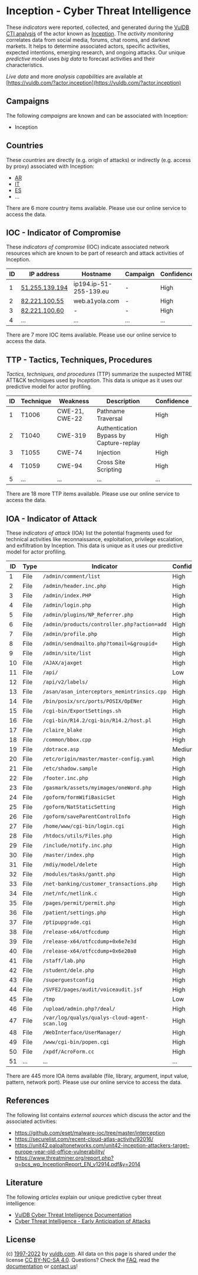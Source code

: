 # Inception - Cyber Threat Intelligence

These _indicators_ were reported, collected, and generated during the [VulDB CTI analysis](https://vuldb.com/?kb.cti) of the actor known as [Inception](https://vuldb.com/?actor.inception). The _activity monitoring_ correlates data from social media, forums, chat rooms, and darknet markets. It helps to determine associated actors, specific activities, expected intentions, emerging research, and ongoing attacks. Our unique _predictive model_ uses _big data_ to forecast activities and their characteristics.

_Live data_ and more _analysis capabilities_ are available at [https://vuldb.com/?actor.inception](https://vuldb.com/?actor.inception)

## Campaigns

The following _campaigns_ are known and can be associated with Inception:

* Inception

## Countries

These _countries_ are directly (e.g. origin of attacks) or indirectly (e.g. access by proxy) associated with Inception:

* [AR](https://vuldb.com/?country.ar)
* [IT](https://vuldb.com/?country.it)
* [ES](https://vuldb.com/?country.es)
* ...

There are 6 more country items available. Please use our online service to access the data.

## IOC - Indicator of Compromise

These _indicators of compromise_ (IOC) indicate associated network resources which are known to be part of research and attack activities of Inception.

ID | IP address | Hostname | Campaign | Confidence
-- | ---------- | -------- | -------- | ----------
1 | [51.255.139.194](https://vuldb.com/?ip.51.255.139.194) | ip194.ip-51-255-139.eu | - | High
2 | [82.221.100.55](https://vuldb.com/?ip.82.221.100.55) | web.a1yola.com | - | High
3 | [82.221.100.60](https://vuldb.com/?ip.82.221.100.60) | - | - | High
4 | ... | ... | ... | ...

There are 7 more IOC items available. Please use our online service to access the data.

## TTP - Tactics, Techniques, Procedures

_Tactics, techniques, and procedures_ (TTP) summarize the suspected MITRE ATT&CK techniques used by _Inception_. This data is unique as it uses our predictive model for actor profiling.

ID | Technique | Weakness | Description | Confidence
-- | --------- | -------- | ----------- | ----------
1 | T1006 | CWE-21, CWE-22 | Pathname Traversal | High
2 | T1040 | CWE-319 | Authentication Bypass by Capture-replay | High
3 | T1055 | CWE-74 | Injection | High
4 | T1059 | CWE-94 | Cross Site Scripting | High
5 | ... | ... | ... | ...

There are 18 more TTP items available. Please use our online service to access the data.

## IOA - Indicator of Attack

These _indicators of attack_ (IOA) list the potential fragments used for technical activities like reconnaissance, exploitation, privilege escalation, and exfiltration by Inception. This data is unique as it uses our predictive model for actor profiling.

ID | Type | Indicator | Confidence
-- | ---- | --------- | ----------
1 | File | `/admin/comment/list` | High
2 | File | `/admin/header.inc.php` | High
3 | File | `/admin/index.PHP` | High
4 | File | `/admin/login.php` | High
5 | File | `/admin/plugins/NP_Referrer.php` | High
6 | File | `/admin/products/controller.php?action=add` | High
7 | File | `/admin/profile.php` | High
8 | File | `/admin/sendmailto.php?tomail=&groupid=` | High
9 | File | `/admin/site/list` | High
10 | File | `/AJAX/ajaxget` | High
11 | File | `/api/` | Low
12 | File | `/api/v2/labels/` | High
13 | File | `/asan/asan_interceptors_memintrinsics.cpp` | High
14 | File | `/bin/posix/src/ports/POSIX/OpENer` | High
15 | File | `/cgi-bin/ExportSettings.sh` | High
16 | File | `/cgi-bin/R14.2/cgi-bin/R14.2/host.pl` | High
17 | File | `/claire_blake` | High
18 | File | `/common/bbox.cpp` | High
19 | File | `/dotrace.asp` | Medium
20 | File | `/etc/origin/master/master-config.yaml` | High
21 | File | `/etc/shadow.sample` | High
22 | File | `/footer.inc.php` | High
23 | File | `/gasmark/assets/myimages/oneWord.php` | High
24 | File | `/goform/formWifiBasicSet` | High
25 | File | `/goform/NatStaticSetting` | High
26 | File | `/goform/saveParentControlInfo` | High
27 | File | `/home/www/cgi-bin/login.cgi` | High
28 | File | `/htdocs/utils/Files.php` | High
29 | File | `/include/notify.inc.php` | High
30 | File | `/master/index.php` | High
31 | File | `/mdiy/model/delete` | High
32 | File | `/modules/tasks/gantt.php` | High
33 | File | `/net-banking/customer_transactions.php` | High
34 | File | `/net/nfc/netlink.c` | High
35 | File | `/pages/permit/permit.php` | High
36 | File | `/patient/settings.php` | High
37 | File | `/ptipupgrade.cgi` | High
38 | File | `/release-x64/otfccdump` | High
39 | File | `/release-x64/otfccdump+0x6e7e3d` | High
40 | File | `/release-x64/otfccdump+0x6e20a0` | High
41 | File | `/staff/lab.php` | High
42 | File | `/student/dele.php` | High
43 | File | `/superguestconfig` | High
44 | File | `/SVFE2/pages/audit/voiceaudit.jsf` | High
45 | File | `/tmp` | Low
46 | File | `/upload/admin.php?/deal/` | High
47 | File | `/var/log/qualys/qualys-cloud-agent-scan.log` | High
48 | File | `/WebInterface/UserManager/` | High
49 | File | `/www/cgi-bin/popen.cgi` | High
50 | File | `/xpdf/AcroForm.cc` | High
51 | ... | ... | ...

There are 445 more IOA items available (file, library, argument, input value, pattern, network port). Please use our online service to access the data.

## References

The following list contains _external sources_ which discuss the actor and the associated activities:

* https://github.com/eset/malware-ioc/tree/master/interception
* https://securelist.com/recent-cloud-atlas-activity/92016/
* https://unit42.paloaltonetworks.com/unit42-inception-attackers-target-europe-year-old-office-vulnerability/
* https://www.threatminer.org/report.php?q=bcs_wp_InceptionReport_EN_v12914.pdf&y=2014

## Literature

The following _articles_ explain our unique predictive cyber threat intelligence:

* [VulDB Cyber Threat Intelligence Documentation](https://vuldb.com/?kb.cti)
* [Cyber Threat Intelligence - Early Anticipation of Attacks](https://www.scip.ch/en/?labs.20201022)

## License

(c) [1997-2022](https://vuldb.com/?kb.changelog) by [vuldb.com](https://vuldb.com/?kb.about). All data on this page is shared under the license [CC BY-NC-SA 4.0](https://creativecommons.org/licenses/by-nc-sa/4.0/). Questions? Check the [FAQ](https://vuldb.com/?kb.faq), read the [documentation](https://vuldb.com/?kb) or [contact us](https://vuldb.com/?contact)!
